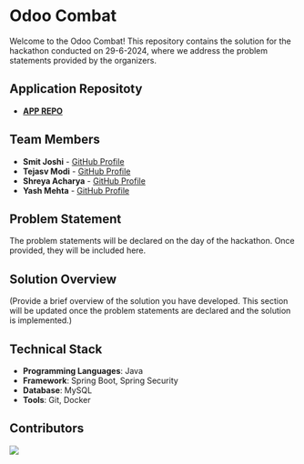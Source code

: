 # Odoo Combat

Welcome to the Odoo Combat! This repository contains the solution for the hackathon conducted on 29-6-2024, where we address the problem statements provided by the organizers.

## Application Repositoty
- **[APP REPO](https://github.com/tejasvmodi/oddo_combat)**

## Team Members

- **Smit Joshi**  - [GitHub Profile](https://github.com/smit-joshi814)
- **Tejasv Modi** - [GitHub Profile](https://github.com/tejasvmodi)
- **Shreya Acharya** - [GitHub Profile](https://github.com/ShreyaAcharya24)
- **Yash Mehta** - [GitHub Profile](https://github.com/yash655)

## Problem Statement

The problem statements will be declared on the day of the hackathon. Once provided, they will be included here.

## Solution Overview

(Provide a brief overview of the solution you have developed. This section will be updated once the problem statements are declared and the solution is implemented.)

## Technical Stack

- **Programming Languages**: Java
- **Framework**: Spring Boot, Spring Security
- **Database**: MySQL
- **Tools**: Git, Docker

## Contributors
<a href="https://github.com/smit-joshi814/odoo-combat-2024/graphs/contributors">
  <img src="https://contrib.rocks/image?repo=smit-joshi814/odoo-combat-2024&max=4" />
</a>
